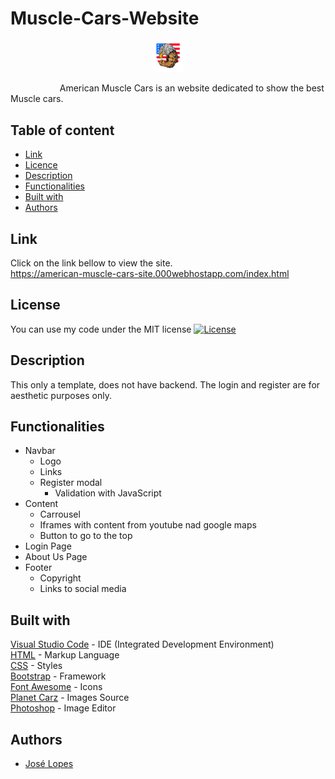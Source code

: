 # Muscle-Cars-Website
 
<p align="center"><img width=10% src=https://github.com/joselopes04/Muscle-Cars-Website/blob/main/images/AmericanMuscle.png></p>
&nbsp;&nbsp;&nbsp;&nbsp;&nbsp;&nbsp;&nbsp;&nbsp;&nbsp;&nbsp;&nbsp;&nbsp;&nbsp;&nbsp;&nbsp;&nbsp;&nbsp;&nbsp;&nbsp;
American Muscle Cars is an website dedicated to show the best Muscle cars.

## Table of content
- [Link](#link)
- [Licence](#license)
- [Description](#description)
- [Functionalities](#functionalities)
- [Built with](#built-with)
- [Authors](#authors)

## Link
Click on the link bellow to view the site. <br>
https://american-muscle-cars-site.000webhostapp.com/index.html <br>

## License
You can use my code under the MIT license
[![License](https://img.shields.io/badge/license-MIT-blue.svg)](https://github.com/joselopes04/Muscle-Cars-Website/blob/main/LICENCE)<br>

## Description
This only a template, does not have backend. The login and register are for aesthetic purposes only. 

## Functionalities
- Navbar 
  - Logo
  - Links
  - Register modal
    - Validation with JavaScript
- Content
  - Carrousel
  - Iframes with content from youtube nad google maps 
  - Button to go to the top
- Login Page
- About Us Page
- Footer
  - Copyright 
  - Links to social media


## Built with
<a href="https://code.visualstudio.com">Visual Studio Code</a> - IDE (Integrated Development Environment) <br>
<a href="https://html5.org">HTML</a> - Markup  Language<br>
<a href="https://www.css3.com">CSS</a> - Styles<br>
<a href="https://getbootstrap.com">Bootstrap</a> - Framework<br>
<a href="https://fontawesome.com">Font Awesome</a> - Icons<br>
<a href="https://www.planetcarsz.com">Planet Carz</a> - Images Source<br>
<a href="https://www.adobe.com/pt/products/photoshop.html">Photoshop</a> - Image Editor

## Authors
- [José Lopes](https://www.github.com/joselopes04)
